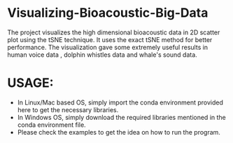 # Visualizing-Bioacoustic-Big-Data
The project visualizes the high dimensional bioacoustic data in 2D scatter plot using the tSNE technique. It uses the exact tSNE method for better performance. The visualization gave some extremely useful results in human voice data , dolphin whistles data and whale's sound data.
# USAGE:
- In Linux/Mac based OS, simply import the conda environment provided here to get the necessary libraries.
- In Windows OS, simply download the required libraries mentioned in the conda environment file.
- Please check the examples to get the idea on how to run the program.
